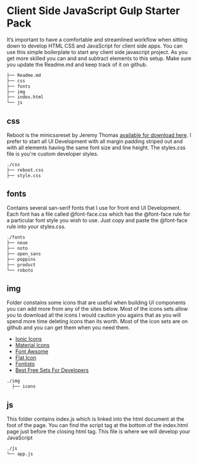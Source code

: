 # Client Side JavaScript  Gulp Starter Pack
It’s important to have a comfortable and streamlined workflow when sitting down to develop HTML CSS and JavaScript for client side apps. You can use this simple boilerplate to start any client side javascript project. As you get more skilled you can and and subtract elements to this setup. Make sure you update the Readme.md  and keep track of it on github.


 ```bash
├── Readme.md
├── css
├── fonts
├── img
├── index.html
└── js

```

## css ##
Reboot is the minicssreset by Jeremy Thomas  [available for download here](https://jgthms.com/minireset.css/). I prefer to start all UI Development with all margin padding striped out and with all elements having the same font size and line height. The styles.css file is you're custom developer styles.
```bash
./css
├── reboot.css
├── style.css
```

## fonts ##
Contains several san-serif fonts that I use for front end UI Development. Each font has a file called @font-face.css which has the @font-face rule for a particular font style you wish to use. Just copy and paste the @font-face rule into your styles.css.
```bash
./fonts
├── neue
├── noto
├── open_sans
├── poppins
├── product
└── roboto    
```

## img ##
Folder constains some icons that are useful when building UI components you can add more from any of the sites below. Most of the icons sets allow you to download all the icons I would caution you agains that as you will spend more time deleting icons than its worth. Most of the icon sets are on github and you can get them when  you need them.  

- [Ionic Icons](https://ionicons.com/)  
- [Material Icons](https://material.io/resources/icons/?style=baseline)  
- [Font Awsome](https://fontawesome.com/)  
- [Flat Icon](https://www.flaticon.com/)
- [Fontisto](https://fontisto.com/)
- [Best Free Sets For Developers](https://medium.com/@GrayGrids/30-best-free-icon-packs-for-web-designers-2f2317ceaff9)  

```bash
./img
  ├── icons
```


## js ##
This folder contains index.js which is linked into the html document at the foot of the page. You can find the script tag at the bottom of the index.html page just before the closing html tag. This file is where we will develop your JavaScript

```bash
./js
└── app.js
```






